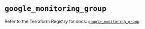 # `google_monitoring_group`

Refer to the Terraform Registry for docs: [`google_monitoring_group`](https://registry.terraform.io/providers/hashicorp/google-beta/6.33.0/docs/resources/google_monitoring_group).
